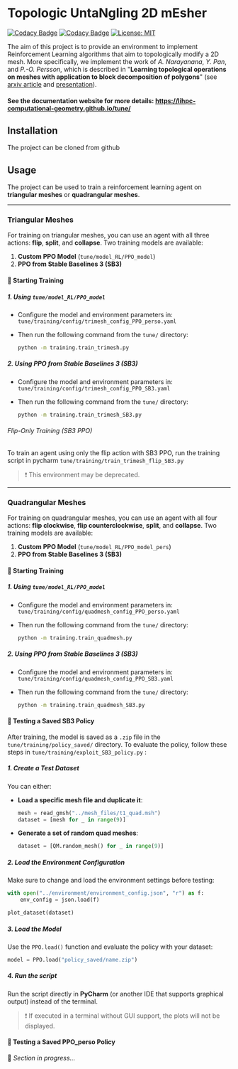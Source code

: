 # Topologic UntaNgling 2D mEsher

[![Codacy Badge](https://app.codacy.com/project/badge/Grade/636e49252a1a4169b4db34b184522372)](https://app.codacy.com/gh/LIHPC-Computational-Geometry/tune/dashboard?utm_source=gh&utm_medium=referral&utm_content=&utm_campaign=Badge_grade)
[![Codacy Badge](https://app.codacy.com/project/badge/Coverage/636e49252a1a4169b4db34b184522372)](https://app.codacy.com/gh/LIHPC-Computational-Geometry/tune/dashboard?utm_source=gh&utm_medium=referral&utm_content=&utm_campaign=Badge_coverage)
[![License: MIT](https://img.shields.io/badge/License-MIT-yellow.svg)](https://opensource.org/licenses/MIT)

The aim of this project is to provide an environment to implement 
Reinforcement Learning algorithms that aim to topologically
modify a 2D mesh. More specifically, we implement the work of 
*A. Narayanana*, *Y. Pan*, and *P.-O. Persson*, which is described 
in "**Learning topological operations on meshes with application to 
block decomposition of polygons**" (see [arxiv article](https://arxiv.org/pdf/2309.06484.pdf)
and [presentation](http://tetrahedronvii.cimne.com/slides/Persson.pdf)).

#### See the documentation website for more details: https://lihpc-computational-geometry.github.io/tune/

## Installation
The project can be cloned from github

## Usage 
The project can be used to train a reinforcement learning agent on **triangular meshes** or **quadrangular meshes**.

---

### Triangular Meshes

For training on triangular meshes, you can use an agent with all three actions: **flip**, **split**, and **collapse**. Two training models are available:

1. **Custom PPO Model** (`tune/model_RL/PPO_model`)
2. **PPO from Stable Baselines 3 (SB3)**

#### 🚀 Starting Training

##### 1. Using `tune/model_RL/PPO_model`

- Configure the model and environment parameters in:  
  `tune/training/config/trimesh_config_PPO_perso.yaml`

- Then run the following command from the `tune/` directory:
  ```bash
  python -m training.train_trimesh.py
  ```
  
##### 2. Using PPO from Stable Baselines 3 (SB3)

- Configure the model and environment parameters in:  
  `tune/training/config/trimesh_config_PPO_SB3.yaml`

- Then run the following command from the `tune/` directory:
  ```bash
  python -m training.train_trimesh_SB3.py
  ```

###### Flip-Only Training (SB3 PPO)

To train an agent using only the flip action with SB3 PPO, run the training script in pycharm `tune/training/train_trimesh_flip_SB3.py`
> ❗ This environment may be deprecated.

---

### Quadrangular Meshes

For training on quadrangular meshes, you can use an agent with all four actions: **flip clockwise**, **flip counterclockwise**, **split**, and **collapse**. Two training models are available:

1. **Custom PPO Model** (`tune/model_RL/PPO_model_pers`)
2. **PPO from Stable Baselines 3 (SB3)**

#### 🚀 Starting Training

##### 1. Using `tune/model_RL/PPO_model`

- Configure the model and environment parameters in:  
  `tune/training/config/quadmesh_config_PPO_perso.yaml`

- Then run the following command from the `tune/` directory:
  ```bash
  python -m training.train_quadmesh.py
  ```
  
##### 2. Using PPO from Stable Baselines 3 (SB3)

- Configure the model and environment parameters in:  
  `tune/training/config/quadmesh_config_PPO_SB3.yaml`

- Then run the following command from the `tune/` directory:
  ```bash
  python -m training.train_quadmesh_SB3.py
  ```
  
#### 🧪 Testing a Saved SB3 Policy

After training, the model is saved as a `.zip` file in the `tune/training/policy_saved/` directory. To evaluate the policy, follow these steps in `tune/training/exploit_SB3_policy.py` :

##### 1. Create a Test Dataset

You can either:

- **Load a specific mesh file and duplicate it**:
  ```python
  mesh = read_gmsh("../mesh_files/t1_quad.msh")
  dataset = [mesh for _ in range(9)]
  ```

- **Generate a set of random quad meshes**:
  ```python
  dataset = [QM.random_mesh() for _ in range(9)]
  ```

##### 2. Load the Environment Configuration

Make sure to change and load the environment settings before testing:

```python
with open("../environment/environment_config.json", "r") as f:
    env_config = json.load(f)

plot_dataset(dataset)
```

##### 3. Load the Model

Use the `PPO.load()` function and evaluate the policy with your dataset:

```python
model = PPO.load("policy_saved/name.zip")
```

##### 4. Run the script

Run the script directly in **PyCharm** (or another IDE that supports graphical output) instead of the terminal.  
> ❗ If executed in a terminal without GUI support, the plots will not be displayed.


#### 🧪 Testing a Saved PPO_perso Policy

🚧 *Section in progress...*
